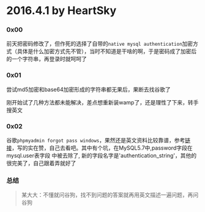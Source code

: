 # 2016.4.1 by HeartSky
### 0x00
前天把密码修改了，但作死的选择了自带的`native mysql authentication`加密方式（具体是什么加密方式先不管），当时不知道是干啥的啊，于是密码成了加密后的一个字符串，再登录时就呵呵了
### 0x01
尝试md5加密和base64加密形成的字符串都无果后，果断去找谷歌了
        
刚开始试了几种方法都未能解决，差点想重新装wamp了，还是理性了下来，转手搜英文
### 0x02
谷歌`phpmyadmin forgot pass windows`，果然还是英文资料比较靠谱，参考[链接](http://www.jovicailic.org/2012/04/reset-forgotten-mysql-root-password-under-windows/)，写的实在赞，自己去看吧。其中有个坑，在MySQL5.7中,password字段在mysql.user表字段 中被去除了, 新的字段名字是'authentication_string'，其他的很完美了，自己跟着弄就好了

### 总结
>某大大：不懂就问谷狗，找不到问题的答案就再用英文描述一遍问题，再问谷狗
